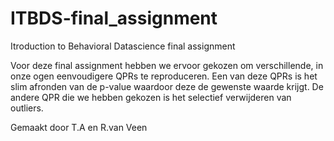 # ITBDS-final_assignment
Itroduction to Behavioral Datascience final assignment

Voor deze final assignment hebben we ervoor gekozen om verschillende, in onze ogen eenvoudigere QPRs te
reproduceren. Een van deze QPRs is het slim afronden van de p-value waardoor
deze de gewenste waarde krijgt. De andere QPR die we hebben gekozen is het
selectief verwijderen van outliers.


 Gemaakt door T.A en R.van Veen

